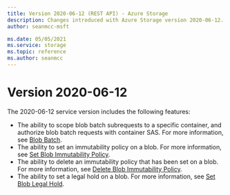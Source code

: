 ```yaml
---
title: Version 2020-06-12 (REST API) - Azure Storage
description: Changes introduced with Azure Storage version 2020-06-12.
author: seanmcc-msft

ms.date: 05/05/2021
ms.service: storage
ms.topic: reference
ms.author: seanmcc
---
```


# Version 2020-06-12
  
The 2020-06-12 service version includes the following features:

- The ability to scope blob batch subrequests to a specific container, and authorize blob batch requests with container SAS.  For more information, see [Blob Batch](blob-batch.md).
- The ability to set an immutability policy on a blob.  For more information, see [Set Blob Immutability Policy](Set-Blob-Immutability-Policy.md).
- The ability to delete an immutability policy that has been set on a blob.  For more information, see [Delete Blob Immutability Policy](Delete-Blob-Immutability-Policy.md).
- The ability to set a legal hold on a blob.  For more information, see [Set Blob Legal Hold](Set-Blob-Legal-Hold.md).